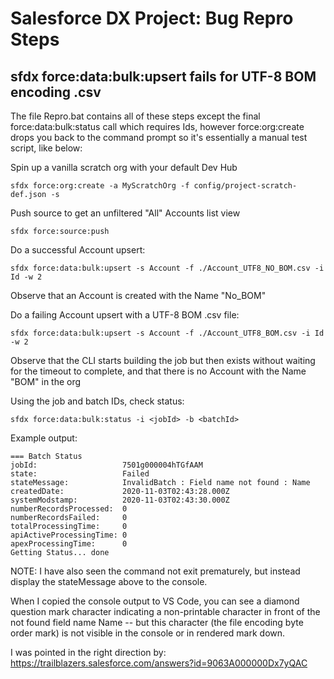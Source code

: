 # Salesforce DX Project: Bug Repro Steps
## sfdx force:data:bulk:upsert fails for UTF-8 BOM encoding .csv

The file Repro.bat contains all of these steps except the final force:data:bulk:status call which requires Ids,
however force:org:create drops you back to the command prompt so it's essentially a manual test script, like below:

Spin up a vanilla scratch org with your default Dev Hub

```
sfdx force:org:create -a MyScratchOrg -f config/project-scratch-def.json -s
```

Push source to get an unfiltered "All" Accounts list view

```
sfdx force:source:push
```

Do a successful Account upsert:

```
sfdx force:data:bulk:upsert -s Account -f ./Account_UTF8_NO_BOM.csv -i Id -w 2
```

Observe that an Account is created with the Name "No_BOM"

Do a failing Account upsert with a UTF-8 BOM .csv file:

```
sfdx force:data:bulk:upsert -s Account -f ./Account_UTF8_BOM.csv -i Id -w 2
```

Observe that the CLI starts building the job but then exists without waiting for the timeout to complete,
and that there is no Account with the Name "BOM" in the org

Using the job and batch IDs, check status:

```
sfdx force:data:bulk:status -i <jobId> -b <batchId>
```

Example output:

```
=== Batch Status
jobId:                   7501g000004hTGfAAM
state:                   Failed
stateMessage:            InvalidBatch : Field name not found : ﻿Name
createdDate:             2020-11-03T02:43:28.000Z
systemModstamp:          2020-11-03T02:43:30.000Z
numberRecordsProcessed:  0
numberRecordsFailed:     0
totalProcessingTime:     0
apiActiveProcessingTime: 0
apexProcessingTime:      0
Getting Status... done
```

NOTE: I have also seen the command not exit prematurely, but instead display the stateMessage above to the console.

When I copied the console output to VS Code, you can see a diamond question mark character indicating a non-printable character in front of the not found field name Name -- but this character (the file encoding byte order mark) is not visible in the console or in rendered mark down.

I was pointed in the right direction by: https://trailblazers.salesforce.com/answers?id=9063A000000Dx7yQAC